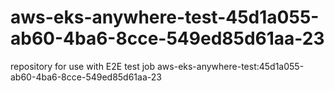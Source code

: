# aws-eks-anywhere-test-45d1a055-ab60-4ba6-8cce-549ed85d61aa-23
repository for use with E2E test job aws-eks-anywhere-test:45d1a055-ab60-4ba6-8cce-549ed85d61aa-23
